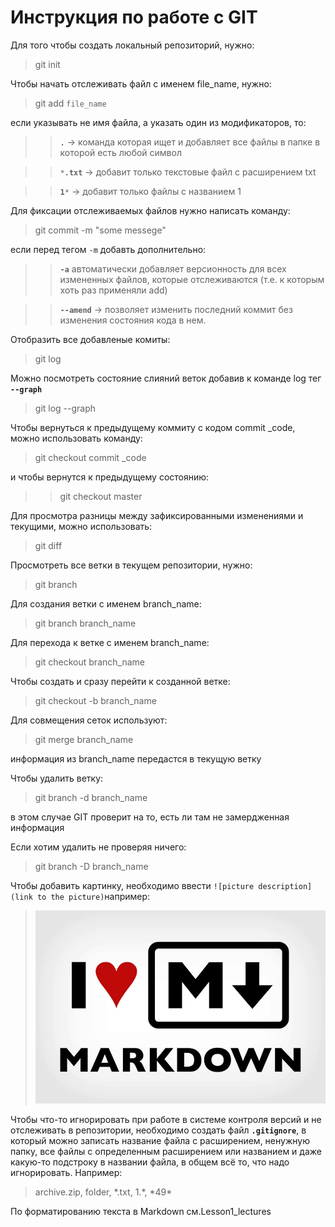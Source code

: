 # Инструкция по работе с GIT
Для того чтобы создать локальный репозиторий, нужно:
> git init

Чтобы начать отслеживать файл с именем file_name, нужно:
> git add `file_name`

если указывать не имя файла, а указать один из модификаторов, то:

>>**`.`** → команда которая ищет и добавляет все файлы в папке в которой есть любой символ

>>`*`**`.txt`** → добавит только текстовые файл с расширением txt

>>**`1`**`*` → добавит только файлы с названием 1

Для фиксации отслеживаемых файлов нужно написать команду:
> git commit -m "some messege"

если перед тегом `-m` добавть дополнительно:

>>****`-a`**** автоматически добавляет версионность для всех измененных файлов, которые отслеживаются (т.е. к которым хоть раз применяли add)

>>****`--amend`**** → позволяет изменить последний коммит без изменения состояния кода в нем.

Отобразить все добавленые комиты:
> git log

Можно посмотреть состояние слияний веток добавив к команде log тег **`--graph`**
> git log --graph

Чтобы вернуться к предыдущему коммиту с кодом commit _code, можно использовать команду:
> git checkout commit _code

и чтобы вернутся к предыдущему состоянию:
>> git checkout master

Для просмотра разницы между зафиксированными изменениями и текущими, можно использовать:
> git diff

Просмотреть все ветки в текущем репозитории, нужно:

> git branch

Для создания ветки с именем branch_name:
> git branch branch_name

Для перехода к ветке с именем branch_name:
> git checkout branch_name

Чтобы создать и сразу перейти к созданной ветке:
> git checkout -b branch_name
 
Для совмещения сеток используют:
> git merge branch_name

информация из branch_name передастся в текущую ветку

Чтобы удалить ветку:
> git branch -d branch_name

в этом случае GIT проверит на то, есть ли там не замердженная информация

Если хотим удалить не проверяя ничего:
> git branch -D branch_name

Чтобы добавить картинку, необходимо ввести `![picture description](link to the picture)`например:
> ![love is...](loveMD.jpg)

Чтобы что-то игнорировать при работе в системе контроля версий и не отслеживать в репозитории, необходимо создать файл **`.gitignore`**, в который можно записать название файла с расширением, ненужную папку, все файлы с определенным расширением или названием и даже какую-то подстроку в названии файла, в общем всё то, что надо игнорировать. Например:
> archive.zip, folder, \*.txt, 1.\*, \*49\*

По форматированию текста в Markdown см.Lesson1_lectures